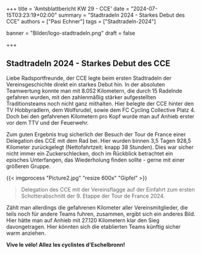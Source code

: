 +++
title = 'Amtsblattbericht KW 29 - CCE'
date = "2024-07-15T03:23:19+02:00"
summary = "Stadtradeln 2024 - Starkes Debut des CCE"
authors = ["Pasi Echner"]
tags = ["Stadtradeln-2024"]

banner = "Bilder/logo-stadtradeln.png"
draft = false

+++
## Stadtradeln 2024 - Starkes Debut des CCE

Liebe Radsportfreunde,
der CCE legte beim ersten Stadtradeln der Vereinsgeschichte direkt ein starkes Debut hin. In der absoluten Teamwertung konnte man mit 8.052 Kilometern, die durch 15 Radelnde gefahren wurden, mit den zahlenmäßig stärker aufgestellten Traditionsteams noch nicht ganz mithalten. Hier belegte der CCE hinter den TV Hobbyradlern, dem Wolfsrudel, sowie dem FC Cycling Collective Platz 4. Doch bei den gefahrenen Kilometern pro Kopf wurde man auf Anhieb erster vor dem TTV und der Feuerwehr.

Zum guten Ergebnis trug sicherlich der Besuch der Tour de France einer Delegation des CCE mit dem Rad bei. Hier wurden binnen 3,5 Tagen 928,5 Kilometer zurückgelegt (Nettofahrtzeit: knapp 38 Stunden). Dies war sicher nicht immer ein Zuckerschlecken, doch im Rückblick betrachtet ein episches Unterfangen, das Wiederholung finden sollte - gerne mit einer größeren Gruppe.

{{< imgprocess "Picture2.jpg" "resize 600x" "Gipfel" >}}

> Delegation des CCE mit der Vereinsflagge auf der Einfahrt zum ersten Schotterabschnitt der 9. Etappe der Tour de France 2024.

Zählt man allerdings die gefahrenen Kilometer aller Vereinsmitglieder, die teils noch für andere Teams fuhren, zusammen, ergibt sich ein anderes Bild. Hier hätte man auf Anhieb mit 27.120 Kilometern klar den Sieg davongetragen. Hier könnten sich die etablierten Teams künftig sicher warm anziehen.

**Vive le vélo! Allez les cyclistes d'Eschelbronn!**
